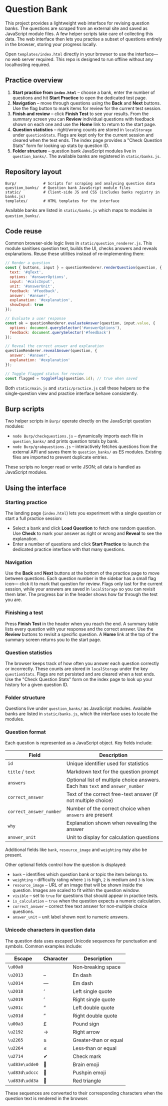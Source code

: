 # Question Bank

This project provides a lightweight web interface for revising question banks.
The questions are scraped from an external site and saved as JavaScript module files.
A few helper scripts take care of collecting this data. The web
interface then lets you practise a subset of questions entirely in the
browser, storing your progress locally.


Open `templates/index.html` directly in your browser to use the interface—no web server required. This repo is designed to run offline without any localhosting required.


## Practice overview

1. **Start practice from `index.html`** – choose a bank, enter the number of
   questions and hit **Start Practice** to open the dedicated test page.
2. **Navigation** – move through questions using the **Back** and **Next**
   buttons. Use the flag button to mark items for review for the current test session.
3. **Finish and review** – click **Finish Test** to see your results. From the
   summary screen you can **Review** individual questions with feedback shown on each one and use the **Home**
   link to return to the start page.
4. **Question statistics** – right/wrong counts are stored
   in `localStorage` under `questionStats`. Flags are kept only for the current
   session and cleared when the test ends. The index page provides a "Check
   Question Stats" form for looking up stats by question ID.
5. **Folder structure** – question bank JavaScript modules live in `question_banks/`.
   The available banks are registered in `static/banks.js`.

## Repository layout

```
Burp/            # Scripts for scraping and analysing question data
question_banks/  # Question bank JavaScript module files
static/          # Client-side JS and CSS (includes banks registry in banks.js)
templates/       # HTML templates for the interface
```

Available banks are listed in `static/banks.js` which maps to modules in
`question_banks/`.

## Code reuse

Common browser-side logic lives in `static/question_renderer.js`. This module
sanitises question text, builds the UI, checks answers and reveals
explanations. Reuse these utilities instead of re‑implementing them:

```javascript
// Render a question
const { buttons, input } = questionRenderer.renderQuestion(question, {
  text: '#qText',
  options: '#answerOptions',
  input: '#calcInput',
  unit: '#answerUnit',
  feedback: '#feedback',
  answer: '#answer',
  explanation: '#explanation',
  showInput: true
});

// Evaluate a user response
const ok = questionRenderer.evaluateAnswer(question, input.value, {
  options: document.querySelector('#answerOptions'),
  feedback: document.querySelector('#feedback')
});

// Reveal the correct answer and explanation
questionRenderer.revealAnswer(question, {
  answer: '#answer',
  explanation: '#explanation'
});

// Toggle flagged status for review
const flagged = toggleFlag(question.id); // true when saved
```

Both `static/main.js` and `static/practice.js` call these helpers so the
single‑question view and practice interface behave consistently.

## Burp scripts

Two helper scripts in `Burp/` operate directly on the JavaScript question modules:

* `node Burp/checkquestions.js` – dynamically imports each file in `question_banks/` and prints question totals by bank.
* `node Burp/grabquestions.js` – interactively fetches questions from the external API and saves them to `question_banks/` as ES modules. Existing files are imported to prevent duplicate entries.

These scripts no longer read or write JSON; all data is handled as JavaScript modules.


## Using the interface

### Starting practice

The landing page (`index.html`) lets you experiment with a single question or
start a full practice session:

* Select a bank and click **Load Question** to fetch one random question.
  Use **Check** to mark your answer as right or wrong and **Reveal** to see the
  explanation.
* Enter a number of questions and click **Start Practice** to launch the
  dedicated practice interface with that many questions.

### Navigation

Use the **Back** and **Next** buttons at the bottom of the practice page to move
between questions. Each question number in the sidebar has a small flag icon—
click it to mark that question for review. Flags only last for the current
session, while your answers are saved in `localStorage` so you can revisit them
later. The progress bar in the header shows how far through the test you are.

### Finishing a test

Press **Finish Test** in the header when you reach the end. A summary table
lists every question with your response and the correct answer. Use the
**Review** buttons to revisit a specific question. A **Home** link at the top
of the summary screen returns you to the start page.

### Question statistics

The browser keeps track of how often you answer each question correctly or
incorrectly. These counts are stored in `localStorage` under the key
`questionStats`. Flags are not persisted and are cleared when a test ends. Use
the "Check Question Stats" form on the index page to look up your history for a
given question ID.

### Folder structure

Questions live under `question_banks/` as JavaScript modules. Available banks
are listed in `static/banks.js`, which the interface uses to locate the modules.

### Question format

Each question is represented as a JavaScript object. Key fields include:

| Field | Description |
|-------|-------------|
| `id` | Unique identifier used for statistics |
| `title` / `text` | Markdown text for the question prompt |
| `answers` | Optional list of multiple choice answers. Each has `text` and `answer_number` |
| `correct_answer` | Text of the correct free-text answer (if not multiple choice) |
| `correct_answer_number` | Number of the correct choice when `answers` are present |
| `why` | Explanation shown when revealing the answer |
| `answer_unit` | Unit to display for calculation questions |

Additional fields like `bank`, `resource_image` and `weighting` may also be present.

Other optional fields control how the question is displayed:

* `bank` – identifies which question bank or topic the item belongs to.
* `weighting` – difficulty rating where `1` is high, `2` is medium and `3` is low.
* `resource_image` – URL of an image that will be shown inside the question. Images are scaled to fit within the question window.
* `visible` – set to `true` for questions that should appear in practice tests.
* `is_calculation` – `true` when the question expects a numeric calculation.
* `correct_answer` – correct free text answer for non‑multiple choice questions.
* `answer_unit` – unit label shown next to numeric answers.

### Unicode characters in question data

The question data uses escaped Unicode sequences for punctuation and symbols. Common examples include:

| Escape | Character | Description |
|--------|-----------|-------------|
| `\u00a0` |   | Non‑breaking space |
| `\u2013` | – | En dash |
| `\u2014` | — | Em dash |
| `\u2018` | ‘ | Left single quote |
| `\u2019` | ’ | Right single quote |
| `\u201c` | “ | Left double quote |
| `\u201d` | ” | Right double quote |
| `\u00a3` | £ | Pound sign |
| `\u2192` | → | Right arrow |
| `\u2265` | ≥ | Greater‑than or equal |
| `\u2264` | ≤ | Less‑than or equal |
| `\u2714` | ✔ | Check mark |
| `\ud83e\udde0` | 🧠 | Brain emoji |
| `\ud83d\udccc` | 📌 | Pushpin emoji |
| `\ud83d\udd3a` | 🔺 | Red triangle |

These sequences are converted to their corresponding characters when the question text is rendered in the browser.

